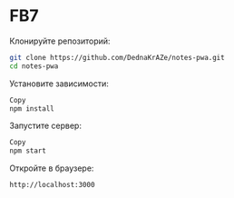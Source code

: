 # FB7

Клонируйте репозиторий:
   ```bash
   git clone https://github.com/DednaKrAZe/notes-pwa.git
   cd notes-pwa
   ```

Установите зависимости:

```bash
Copy
npm install
```

Запустите сервер:

```bash
Copy
npm start
```

Откройте в браузере:

```Copy
http://localhost:3000
```
